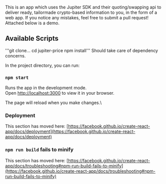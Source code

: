 This is an app which uses the Jupiter SDK and their quoting/swapping api to deliver ready, tailormade crypto-based information to you, in the form of a web app. If you notice any mistakes, feel free to submit a pull request! Attached below is a demo. 


## Available Scripts

'''git clone...
cd jupiter-price
npm install'''
Should take care of dependency concerns.

In the project directory, you can run:

### `npm start`

Runs the app in the development mode.\
Open [http://localhost:3000](http://localhost:3000) to view it in your browser.

The page will reload when you make changes.\


### Deployment

This section has moved here: [https://facebook.github.io/create-react-app/docs/deployment](https://facebook.github.io/create-react-app/docs/deployment)

### `npm run build` fails to minify

This section has moved here: [https://facebook.github.io/create-react-app/docs/troubleshooting#npm-run-build-fails-to-minify](https://facebook.github.io/create-react-app/docs/troubleshooting#npm-run-build-fails-to-minify)


